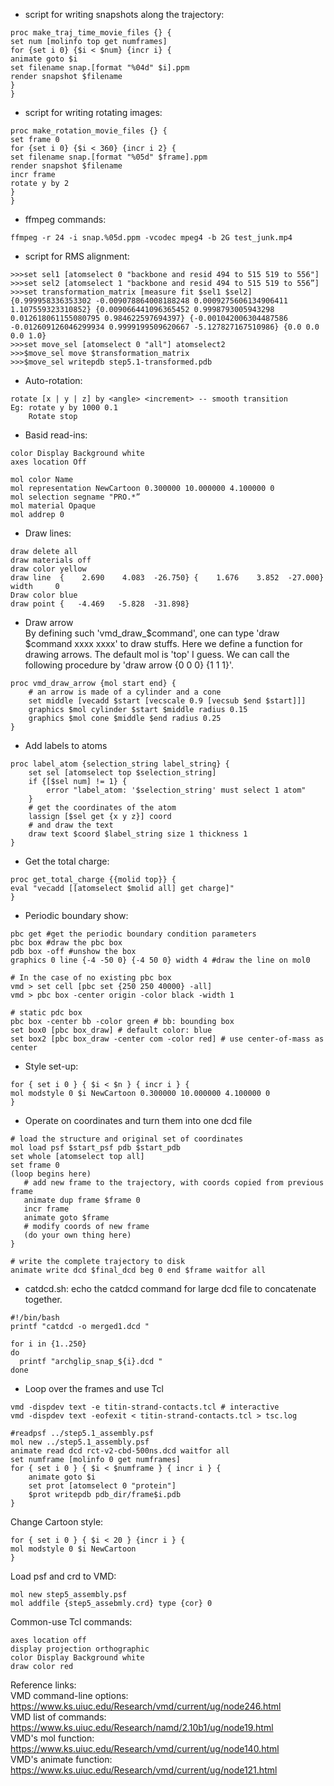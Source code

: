 
- script for writing snapshots along the trajectory:  
```
proc make_traj_time_movie_files {} {
set num [molinfo top get numframes]
for {set i 0} {$i < $num} {incr i} {
animate goto $i
set filename snap.[format "%04d" $i].ppm
render snapshot $filename
}
}
```

- script for writing rotating images:  
```
proc make_rotation_movie_files {} {
set frame 0
for {set i 0} {$i < 360} {incr i 2} {
set filename snap.[format "%05d" $frame].ppm
render snapshot $filename
incr frame
rotate y by 2
}
}
```

- ffmpeg commands: 
```
ffmpeg -r 24 -i snap.%05d.ppm -vcodec mpeg4 -b 2G test_junk.mp4
```

- script for RMS alignment:  
```
>>>set sel1 [atomselect 0 "backbone and resid 494 to 515 519 to 556"]
>>>set sel2 [atomselect 1 "backbone and resid 494 to 515 519 to 556”] 
>>>set transformation_matrix [measure fit $sel1 $sel2] 
{0.999958336353302 -0.009078864008188248 0.0009275606134906411 1.107559323310852} {0.009066441096365452 0.9998793005943298 0.012618061155080795 0.984622597694397} {-0.001042006304487586 -0.012609126046299934 0.9999199509620667 -5.127827167510986} {0.0 0.0 0.0 1.0} 
>>>set move_sel [atomselect 0 "all"] atomselect2 
>>>$move_sel move $transformation_matrix 
>>>$move_sel writepdb step5.1-transformed.pdb

```

- Auto-rotation:  
```
rotate [x | y | z] by <angle> <increment> -- smooth transition
Eg: rotate y by 1000 0.1
    Rotate stop
```

- Basid read-ins:  
```
color Display Background white
axes location Off

mol color Name
mol representation NewCartoon 0.300000 10.000000 4.100000 0
mol selection segname "PRO.*”
mol material Opaque
mol addrep 0
```

- Draw lines:  
```
draw delete all
draw materials off
draw color yellow
draw line  {    2.690    4.083  -26.750} {    1.676    3.852  -27.000} width     0
Draw color blue
draw point {   -4.469   -5.828  -31.898}
```

- Draw arrow   
By defining such 'vmd_draw_$command', one can type 'draw $command xxxx xxxx' to draw stuffs. Here we define a function for drawing arrows. The default mol is 'top' I guess. We can call the following procedure by 'draw arrow {0 0 0} {1 1 1}'.
```
proc vmd_draw_arrow {mol start end} {
    # an arrow is made of a cylinder and a cone
    set middle [vecadd $start [vecscale 0.9 [vecsub $end $start]]]
    graphics $mol cylinder $start $middle radius 0.15
    graphics $mol cone $middle $end radius 0.25
}
```


- Add labels to atoms 
```
proc label_atom {selection_string label_string} {
    set sel [atomselect top $selection_string]
    if {[$sel num] != 1} {
        error "label_atom: '$selection_string' must select 1 atom"
    }
    # get the coordinates of the atom
    lassign [$sel get {x y z}] coord
    # and draw the text
    draw text $coord $label_string size 1 thickness 1
}
```

- Get the total charge:  
```
proc get_total_charge {{molid top}} {
eval "vecadd [[atomselect $molid all] get charge]"
}
```

- Periodic boundary show:  
```
pbc get #get the periodic boundary condition parameters
pbc box #draw the pbc box
pdb box -off #unshow the box
graphics 0 line {-4 -50 0} {-4 50 0} width 4 #draw the line on mol0

# In the case of no existing pbc box
vmd > set cell [pbc set {250 250 40000} -all]
vmd > pbc box -center origin -color black -width 1

# static pdc box
pbc box -center bb -color green # bb: bounding box
set box0 [pbc box_draw] # default color: blue
set box2 [pbc box_draw -center com -color red] # use center-of-mass as center

```

- Style set-up: 
```
for { set i 0 } { $i < $n } { incr i } {
mol modstyle 0 $i NewCartoon 0.300000 10.000000 4.100000 0 
}

```

- Operate on coordinates and turn them into one dcd file  
```
# load the structure and original set of coordinates 
mol load psf $start_psf pdb $start_pdb 
set whole [atomselect top all] 
set frame 0 
(loop begins here) 
   # add new frame to the trajectory, with coords copied from previous frame 
   animate dup frame $frame 0 
   incr frame 
   animate goto $frame 
   # modify coords of new frame 
   (do your own thing here) 
} 

# write the complete trajectory to disk 
animate write dcd $final_dcd beg 0 end $frame waitfor all 
```
- catdcd.sh: echo the catdcd command for large dcd file to concatenate together.

```
#!/bin/bash
printf "catdcd -o merged1.dcd "

for i in {1..250}
do
  printf "archglip_snap_${i}.dcd "
done
```


- Loop over the frames and use Tcl 
```
vmd -dispdev text -e titin-strand-contacts.tcl # interactive
vmd -dispdev text -eofexit < titin-strand-contacts.tcl > tsc.log
```

```
#readpsf ../step5.1_assembly.psf
mol new ../step5.1_assembly.psf
animate read dcd rct-v2-cbd-500ns.dcd waitfor all
set numframe [molinfo 0 get numframes]
for { set i 0 } { $i < $numframe } { incr i } {
    animate goto $i
    set prot [atomselect 0 "protein"]
    $prot writepdb pdb_dir/frame$i.pdb
}
``` 

Change Cartoon style:
```
for { set i 0 } { $i < 20 } {incr i } {
mol modstyle 0 $i NewCartoon
}
```

Load psf and crd to VMD:
```
mol new step5_assembly.psf
mol addfile {step5_assebmly.crd} type {cor} 0
```

Common-use Tcl commands:  
```
axes location off
display projection orthographic
color Display Background white
draw color red
```

Reference links:  
VMD command-line options: https://www.ks.uiuc.edu/Research/vmd/current/ug/node246.html  
VMD list of commands: https://www.ks.uiuc.edu/Research/namd/2.10b1/ug/node19.html   
VMD's mol function: https://www.ks.uiuc.edu/Research/vmd/current/ug/node140.html  
VMD's animate function: https://www.ks.uiuc.edu/Research/vmd/current/ug/node121.html  
